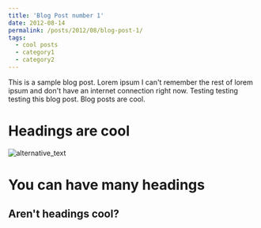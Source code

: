 ```yaml
---
title: 'Blog Post number 1'
date: 2012-08-14
permalink: /posts/2012/08/blog-post-1/
tags:
  - cool posts
  - category1
  - category2
---
```


This is a sample blog post. Lorem ipsum I can't remember the rest of lorem ipsum and don't have an internet connection right now. Testing testing testing this blog post. Blog posts are cool.


Headings are cool
======

<img src="https://mozzielx.github.io/xin-lin/images/profile.jpg" alt="alternative_text" style="max-width: 300 px; height: auto;">

You can have many headings
======

Aren't headings cool?
------
